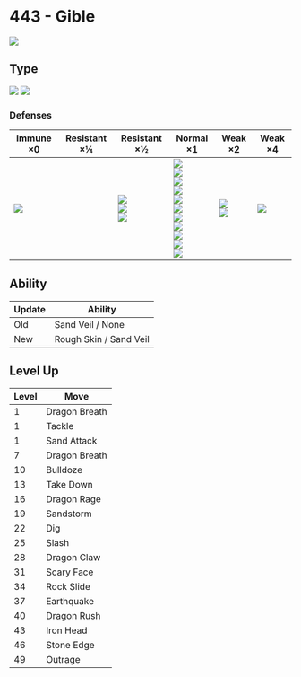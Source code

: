 # 443 - Gible
![][443]

## Type

![][dragon]  ![][ground]

### Defenses

Immune ×0         | Resistant ×¼ | Resistant ×½                                | Normal ×1                                                                                                                                                                 | Weak ×2                        | Weak ×4      | 
---               | ---          | ---                                         | ---                                                                                                                                                                       | ---                            | ---          | 
![][electric]<br> |              | ![][poison]<br> ![][rock]<br> ![][fire]<br> | ![][normal]<br> ![][fighting]<br> ![][flying]<br> ![][ground]<br> ![][bug]<br> ![][ghost]<br> ![][steel]<br> ![][water]<br> ![][grass]<br> ![][psychic]<br> ![][dark]<br> | ![][dragon]<br> ![][fairy]<br> | ![][ice]<br> | 

## Ability

Update | Ability                | 
---    | ---                    | 
Old    | Sand Veil / None       | 
New    | Rough Skin / Sand Veil | 

## Level Up

Level | Move          | 
---   | ---           | 
1     | Dragon Breath | 
1     | Tackle        | 
1     | Sand Attack   | 
7     | Dragon Breath | 
10    | Bulldoze      | 
13    | Take Down     | 
16    | Dragon Rage   | 
19    | Sandstorm     | 
22    | Dig           | 
25    | Slash         | 
28    | Dragon Claw   | 
31    | Scary Face    | 
34    | Rock Slide    | 
37    | Earthquake    | 
40    | Dragon Rush   | 
43    | Iron Head     | 
46    | Stone Edge    | 
49    | Outrage       | 

[443]: ../img/pokemon/443.png
[normal]: ../img/types/normal.png
[fire]: ../img/types/fire.png
[fighting]: ../img/types/fighting.png
[water]: ../img/types/water.png
[flying]: ../img/types/flying.png
[grass]: ../img/types/grass.png
[poison]: ../img/types/poison.png
[electric]: ../img/types/electric.png
[ground]: ../img/types/ground.png
[psychic]: ../img/types/psychic.png
[rock]: ../img/types/rock.png
[ice]: ../img/types/ice.png
[bug]: ../img/types/bug.png
[dragon]: ../img/types/dragon.png
[ghost]: ../img/types/ghost.png
[dark]: ../img/types/dark.png
[steel]: ../img/types/steel.png
[fairy]: ../img/types/fairy.png
